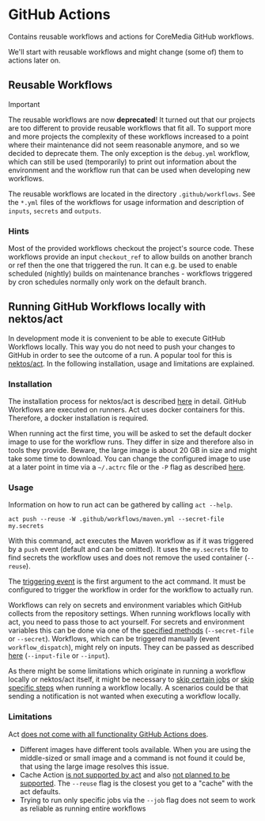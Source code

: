 # GitHub Actions

Contains reusable workflows and actions for CoreMedia GitHub workflows.

We'll start with reusable workflows and might change (some of) them to actions later on.

## Reusable Workflows

> [!IMPORTANT]  
> The reusable workflows are now **deprecated**! It turned out that our projects are too different
> to provide reusable workflows that fit all. To support more and more projects the complexity of
> these workflows increased to a point where their maintenance did not seem reasonable anymore, and
> so we decided to deprecate them. The only exception is the `debug.yml` workflow, which can still
> be used (temporarily) to print out information about the environment and the workflow run that can
> be used when developing new workflows. 

The reusable workflows are located in the directory `.github/workflows`. See the `*.yml` files of
the workflows for usage information and description of `inputs`, `secrets` and `outputs`.

### Hints

Most of the provided workflows checkout the project's source code. These workflows provide an input
`checkout_ref` to allow builds on another branch or ref then the one that triggered the run. It can
e.g. be used to enable scheduled (nightly) builds on maintenance branches - workflows triggered by
cron schedules normally only work on the default branch.

## Running GitHub Workflows locally with nektos/act

In development mode it is convenient to be able to execute GitHub Workflows locally.
This way you do not need to push your changes to GitHub in order to see the outcome of a run.
A popular tool for this is [nektos/act](https://github.com/nektos/act).
In the following installation, usage and limitations are explained.

### Installation

The installation process for nektos/act is described [here](https://github.com/nektos/act#installation) in detail.
GitHub Workflows are executed on runners. Act uses docker containers for this.
Therefore, a docker installation is required.

When running act the first time, you will be asked to set the default docker image to use for the workflow runs.
They differ in size and therefore also in tools they provide. Beware, the large image is about 20 GB in size and might
take some time to download.
You can change the configured image to use at a later point in time via a `~/.actrc` file or the `-P` flag as
described [here](https://github.com/nektos/act#configuration).

### Usage

Information on how to run act can be gathered by calling `act --help`.

`act push --reuse -W .github/workflows/maven.yml --secret-file my.secrets`

With this command, act executes the Maven workflow as if it was triggered by a `push` event (default and can be
omitted).
It uses the `my.secrets` file to find secrets the workflow uses and does not remove the used container (`--reuse`).

The [triggering event](https://docs.github.com/en/actions/using-workflows/events-that-trigger-workflows) is the first
argument to the act command. It must be configured to trigger the workflow in order for the workflow to actually run.

Workflows can rely on secrets and environment variables which GitHub collects from the repository settings. When running
workflows locally with act, you need to pass those to act yourself. For secrets and environment variables this can be
done via one of the [specified methods](https://github.com/nektos/act#secrets) (`--secret-file` or `--secret`).
Workflows, which can be triggered manually (event `workflow_dispatch`), might rely on inputs. They can be passed
as described [here](https://github.com/nektos/act#pass-inputs-to-manually-triggered-workflows) (`--input-file`
or `--input`).

As there might be some limitations which originate in running a workflow locally or nektos/act itself, it might be
necessary to [skip certain jobs](https://github.com/nektos/act#pass-inputs-to-manually-triggered-workflows)
or [skip specific steps](https://github.com/nektos/act#skipping-steps) when running a workflow locally. A scenarios
could be that sending a notification is not wanted when executing a workflow locally.

### Limitations

Act [does not come with all functionality GitHub Actions does](https://github.com/nektos/act#default-runners-are-intentionally-incomplete).

- Different images have different tools available. When you are using the middle-sized or small image and a command is
  not found it could be, that using the large image resolves this issue.
- Cache Action [is not supported by act](https://github.com/nektos/act/issues/285) and
  also [not planned to be supported](https://github.com/nektos/act/issues/329). The `--reuse` flag is the closest you
  get to a "cache" with the act defaults.
- Trying to run only specific jobs via the `--job` flag does not seem to work as reliable as running entire workflows
